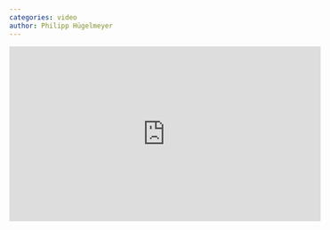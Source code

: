 ```yaml
---
categories: video
author: Philipp Hügelmeyer
---
```

<iframe width="560" height="315" src="https://www.youtube.com/embed/0Puv0Pss33M" frameborder="0" allow="accelerometer; autoplay; encrypted-media; gyroscope; picture-in-picture" allowfullscreen></iframe>

